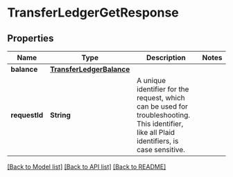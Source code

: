 # TransferLedgerGetResponse

## Properties
Name | Type | Description | Notes
------------ | ------------- | ------------- | -------------
**balance** | [**TransferLedgerBalance**](TransferLedgerBalance.md) |  | 
**requestId** | **String** | A unique identifier for the request, which can be used for troubleshooting. This identifier, like all Plaid identifiers, is case sensitive. | 

[[Back to Model list]](../README.md#documentation-for-models) [[Back to API list]](../README.md#documentation-for-api-endpoints) [[Back to README]](../README.md)


